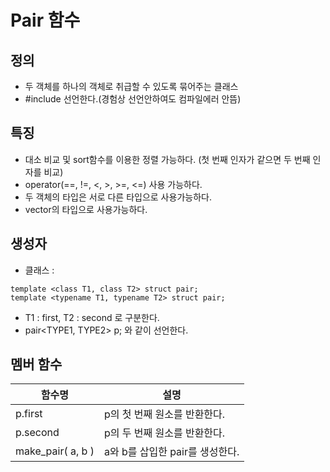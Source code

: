 # Pair 함수

## 정의
- 두 객체를 하나의 객체로 취급할 수 있도록 묶어주는 클래스
- #include <utility> 선언한다.(경험상 선언안하여도 컴파일에러 안뜸)

## 특징
- 대소 비교 및 sort함수를 이용한 정렬 가능하다. (첫 번째 인자가 같으면 두 번째 인자를 비교)
- operator(==, !=, <, >, >=, <=) 사용 가능하다.
- 두 객체의 타입은 서로 다른 타입으로 사용가능하다.
- vector의 타입으로 사용가능하다.

## 생성자
- 클래스 : 
~~~
template <class T1, class T2> struct pair;
template <typename T1, typename T2> struct pair;
~~~
- T1 : first, T2 : second 로 구분한다.
- pair<TYPE1, TYPE2> p; 와 같이 선언한다.

## 멤버 함수
<table>
<thead>
<tr>
  <th>함수명</th>
  <th>설명</th>
</tr>
</thead>
<tbody>
<tr>
  <td>p.first</td>
  <td>p의 첫 번째 원소를 반환한다.</td>
</tr>
<tr>
  <td>p.second</td>
  <td>p의 두 번째 원소를 반환한다.</td>
</tr>
<tr>
  <td>make_pair( a, b )</td>
  <td>a와 b를 삽입한 pair를 생성한다.</td>
</tr>
</tbody>
</table>
